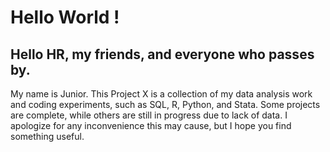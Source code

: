 # Hello World !
## Hello HR, my friends, and everyone who passes by.
My name is Junior.
This Project X is a collection of my data analysis work and coding experiments, such as SQL, R, Python, and Stata. Some projects are complete, while others are still in progress due to lack of data. I apologize for any inconvenience this may cause, but I hope you find something useful.
